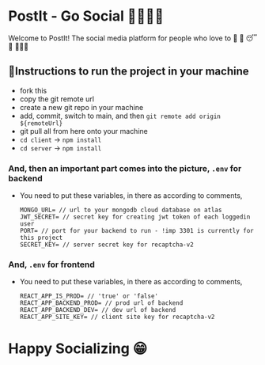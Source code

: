 # PostIt - Go Social 👨🏾‍🤝‍👨

Welcome to PostIt! The social media platform for people who love to 🍴 🔁 😴 🔁 👩🏻‍💻

## 📝Instructions to run the project in your machine

- fork this
- copy the git remote url
- create a new git repo in your machine
- add, commit, switch to main, and then `git remote add origin ${remoteUrl}`
- git pull all from here onto your machine
- `cd client` -> `npm install`
- `cd server` -> `npm install`

### And, then an important part comes into the picture, `.env` for backend

- You need to put these variables, in there as according to comments,
  ```
  MONGO_URL= // url to your mongodb cloud database on atlas
  JWT_SECRET= // secret key for creating jwt token of each loggedin user
  PORT= // port for your backend to run - !imp 3301 is currently for this project
  SECRET_KEY= // server secret key for recaptcha-v2
  ```

### And, `.env` for frontend

- You need to put these variables, in there as according to comments,
  ```
  REACT_APP_IS_PROD= // 'true' or 'false'
  REACT_APP_BACKEND_PROD= // prod url of backend
  REACT_APP_BACKEND_DEV= // dev url of backend
  REACT_APP_SITE_KEY= // client site key for recaptcha-v2
  ```

# Happy Socializing 😁
